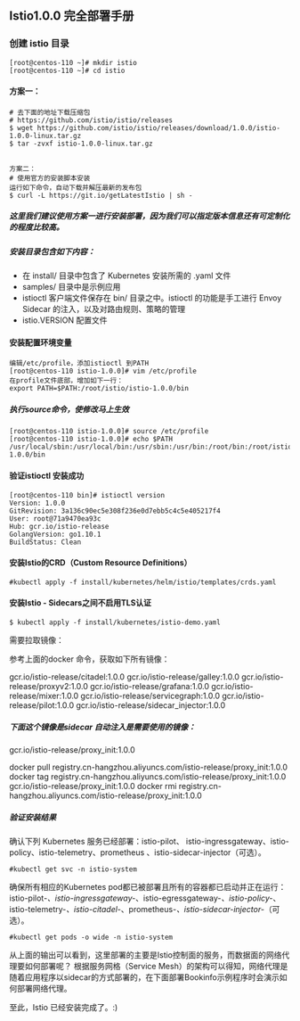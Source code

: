 ## Istio1.0.0 完全部署手册


### 创建 istio 目录

    [root@centos-110 ~]# mkdir istio
    [root@centos-110 ~]# cd istio


#### 方案一：

    # 去下面的地址下载压缩包 
    # https://github.com/istio/istio/releases
    $ wget https://github.com/istio/istio/releases/download/1.0.0/istio-1.0.0-linux.tar.gz
    $ tar -zvxf istio-1.0.0-linux.tar.gz


    方案二：
    # 使用官方的安装脚本安装
    运行如下命令，自动下载并解压最新的发布包
    $ curl -L https://git.io/getLatestIstio | sh -

##### 这里我们建议使用方案一进行安装部署，因为我们可以指定版本信息还有可定制化的程度比较高。

##### 安装目录包含如下内容：

- 在 install/ 目录中包含了 Kubernetes 安装所需的 .yaml 文件
- samples/ 目录中是示例应用
- istioctl 客户端文件保存在 bin/ 目录之中。istioctl 的功能是手工进行 Envoy Sidecar 的注入，以及对路由规则、策略的管理
- istio.VERSION 配置文件
 

####  安装配置环境变量

    编辑/etc/profile，添加istioctl 到PATH
    [root@centos-110 istio-1.0.0]# vim /etc/profile
    在profile文件底部，增加如下一行：
    export PATH=$PATH:/root/istio/istio-1.0.0/bin


##### 执行source命令，使修改马上生效

    [root@centos-110 istio-1.0.0]# source /etc/profile
    [root@centos-110 istio-1.0.0]# echo $PATH
    /usr/local/sbin:/usr/local/bin:/usr/sbin:/usr/bin:/root/bin:/root/istio/istio-1.0.0/bin


#### 验证istioctl 安装成功

    [root@centos-110 bin]# istioctl version
    Version: 1.0.0
    GitRevision: 3a136c90ec5e308f236e0d7ebb5c4c5e405217f4
    User: root@71a9470ea93c
    Hub: gcr.io/istio-release
    GolangVersion: go1.10.1
    BuildStatus: Clean

#### 安装Istio的CRD（Custom Resource Definitions）

    #kubectl apply -f install/kubernetes/helm/istio/templates/crds.yaml
 
#### 安装Istio - Sidecars之间不启用TLS认证

    $ kubectl apply -f install/kubernetes/istio-demo.yaml


需要拉取镜像：

参考上面的docker 命令，获取如下所有镜像：

gcr.io/istio-release/citadel:1.0.0
gcr.io/istio-release/galley:1.0.0
gcr.io/istio-release/proxyv2:1.0.0
gcr.io/istio-release/grafana:1.0.0
gcr.io/istio-release/mixer:1.0.0
gcr.io/istio-release/servicegraph:1.0.0
gcr.io/istio-release/pilot:1.0.0
gcr.io/istio-release/sidecar_injector:1.0.0


##### 下面这个镜像是sidecar 自动注入是需要使用的镜像：
gcr.io/istio-release/proxy_init:1.0.0

docker pull registry.cn-hangzhou.aliyuncs.com/istio-release/proxy_init:1.0.0
docker tag registry.cn-hangzhou.aliyuncs.com/istio-release/proxy_init:1.0.0 gcr.io/istio-release/proxy_init:1.0.0
docker rmi registry.cn-hangzhou.aliyuncs.com/istio-release/proxy_init:1.0.0


##### 验证安装结果
确认下列 Kubernetes 服务已经部署：istio-pilot、 istio-ingressgateway、istio-policy、istio-telemetry、prometheus 、istio-sidecar-injector（可选）。


    #kubectl get svc -n istio-system

确保所有相应的Kubernetes pod都已被部署且所有的容器都已启动并正在运行：istio-pilot-*、istio-ingressgateway-*、istio-egressgateway-*、istio-policy-*、istio-telemetry-*、istio-citadel-*、prometheus-*、istio-sidecar-injector-*（可选）。

    #kubectl get pods -o wide -n istio-system

从上面的输出可以看到，这里部署的主要是Istio控制面的服务，而数据面的网络代理要如何部署呢？
根据服务网格（Service Mesh）的架构可以得知，网络代理是随着应用程序以sidecar的方式部署的，在下面部署Bookinfo示例程序时会演示如何部署网络代理。
 
至此，Istio 已经安装完成了。:)




